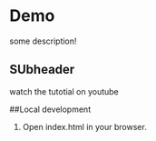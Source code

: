 # Demo

some description!

## SUbheader

watch the tutotial on youtube

##Local development
1. Open index.html in your browser.



